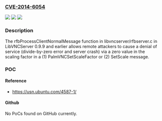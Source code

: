 ### [CVE-2014-6054](https://cve.mitre.org/cgi-bin/cvename.cgi?name=CVE-2014-6054)
![](https://img.shields.io/static/v1?label=Product&message=n%2Fa&color=blue)
![](https://img.shields.io/static/v1?label=Version&message=n%2Fa&color=blue)
![](https://img.shields.io/static/v1?label=Vulnerability&message=n%2Fa&color=brighgreen)

### Description

The rfbProcessClientNormalMessage function in libvncserver/rfbserver.c in LibVNCServer 0.9.9 and earlier allows remote attackers to cause a denial of service (divide-by-zero error and server crash) via a zero value in the scaling factor in a (1) PalmVNCSetScaleFactor or (2) SetScale message.

### POC

#### Reference
- https://usn.ubuntu.com/4587-1/

#### Github
No PoCs found on GitHub currently.

